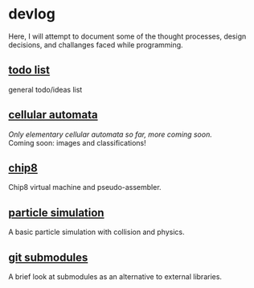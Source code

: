 # devlog
Here, I will attempt to document some of the thought processes, design
decisions, and challanges faced while programming.

## [todo list](/todo)
general todo/ideas list

## [cellular automata](/cellular)
*Only elementary cellular automata so far, more coming soon.*  
Coming soon: images and classifications!

## [chip8](/chip8)
Chip8 virtual machine and pseudo-assembler.  

## [particle simulation](/particles)
A basic particle simulation with collision and physics.

## [git submodules](/submodules)
A brief look at submodules as an alternative to external libraries.
